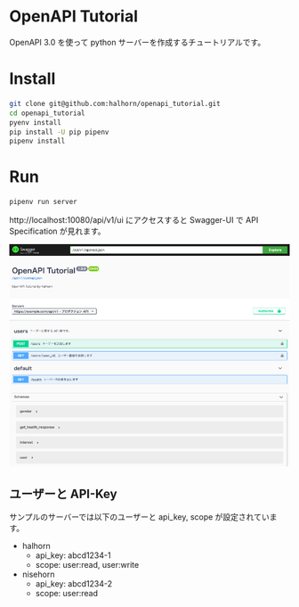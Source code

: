 # OpenAPI Tutorial
OpenAPI 3.0 を使って python サーバーを作成するチュートリアルです。


# Install
```sh
git clone git@github.com:halhorn/openapi_tutorial.git
cd openapi_tutorial
pyenv install
pip install -U pip pipenv
pipenv install
```

# Run
```sh
pipenv run server
```
http://localhost:10080/api/v1/ui にアクセスすると Swagger-UI で API Specification が見れます。

<img src="doc/screen_shot.png" width=720 />

## ユーザーと API-Key
サンプルのサーバーでは以下のユーザーと api_key, scope が設定されています。

- halhorn
    - api_key: abcd1234-1
    - scope: user:read, user:write
- nisehorn
    - api_key: abcd1234-2
    - scope: user:read
